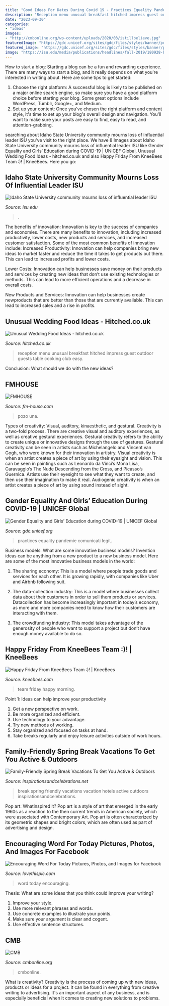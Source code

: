 ```yaml
---
title: "Good Ideas For Dates During Covid 19 - Practices Equality Pandemie Comunicati Legit"
description: "Reception menu unusual breakfast hitched impress guest outdoor guests table cooking club easy"
date: "2023-09-30"
categories:
- "ideas"
images:
- "http://cmbonline.org/wp-content/uploads/2020/03/istillbelieve.jpg"
featuredImage: "https://gdc.unicef.org/sites/gdc/files/styles/banner/public/2021-03/UN0366878.jpg?h=197483aa&amp;itok=SpQUZWmS"
featured_image: "https://gdc.unicef.org/sites/gdc/files/styles/banner/public/2021-03/UN0366878.jpg?h=197483aa&amp;itok=SpQUZWmS"
image: "https://isu.edu/media/publications/headlines/fall-2019/180928-bonfire-26-copy.jpg"
---
```



How to start a blog:
Starting a blog can be a fun and rewarding experience. There are many ways to start a blog, and it really depends on what you're interested in writing about. Here are some tips to get started: 
1. Choose the right platform: A successful blog is likely to be published on a major online search engine, so make sure you have a good platform choice before starting your blog. Some great options include WordPress, Tumblr, Google+, and Medium. 
2. Set up your content: Once you've chosen the right platform and content style, it's time to set up your blog's overall design and navigation. You'll want to make sure your posts are easy to find, easy to read, and attention-grabbing. 

	

		
searching about Idaho State University community mourns loss of influential leader ISU you've visit to the right place. We have 8 Images about Idaho State University community mourns loss of influential leader ISU like Gender Equality and Girls’ Education during COVID-19 | UNICEF Global, Unusual Wedding Food Ideas - hitched.co.uk and also Happy Friday From KneeBees Team :)! | KneeBees. Here you go:
		
    
## Idaho State University Community Mourns Loss Of Influential Leader ISU

<img loading=lazy src="https://isu.edu/media/publications/headlines/fall-2019/180928-bonfire-26-copy.jpg" onerror="this.onerror=null;this.src='https://tse3.mm.bing.net/th?id=OIP.Spzw84oNBnNkvf53kfAEnQHaE8&amp;pid=15.1';" alt="Idaho State University community mourns loss of influential leader ISU">

_Source: isu.edu_

>. 

	

The benefits of innovation:
Innovation is key to the success of companies and economies. There are many benefits to innovation, including increased productivity, lower costs, new products and services, and increased customer satisfaction. Some of the most common benefits of innovation include: 
Increased Productivity: Innovation can help companies bring new ideas to market faster and reduce the time it takes to get products out there. This can lead to increased profits and lower costs. 

Lower Costs: Innovation can help businesses save money on their products and services by creating new ideas that don’t use existing technologies or methods. This can lead to more efficient operations and a decrease in overall costs. 

New Products and Services: Innovation can help businesses create newproducts that are better than those that are currently available. This can lead to increased sales and a rise in profits.

    
## Unusual Wedding Food Ideas - Hitched.co.uk

<img loading=lazy src="https://cdn0.hitched.co.uk/articles/images/9/8/7/9/img_69789/wedding-breakfast-grazing-table-cropped.jpg" onerror="this.onerror=null;this.src='https://tse4.mm.bing.net/th?id=OIP.aPrdbaAjeyN99z5Pb--kEAHaFj&amp;pid=15.1';" alt="Unusual Wedding Food Ideas - hitched.co.uk">

_Source: hitched.co.uk_

>reception menu unusual breakfast hitched impress guest outdoor guests table cooking club easy. 

	

Conclusion: What should we do with the new ideas?
 

    
## FMHOUSE

<img loading=lazy src="http://www.fm-house.com/wp-content/uploads/2015/01/Pozo-Nikki.jpg" onerror="this.onerror=null;this.src='https://tse1.mm.bing.net/th?id=OIP.OMHZpA5cprAWWn151-UVzQHaE8&amp;pid=15.1';" alt="FMHOUSE">

_Source: fm-house.com_

>pozo una. 

	

Types of creativity: Visual, auditory, kinaesthetic, and gestural.
Creativity is a two-fold process. There are creative visual and auditory experiences, as well as creative gestural experiences. Gestural creativity refers to the ability to create unique or innovative designs through the use of gestures. Gestural creativity can be seen in artists such as Michelangelo and Vincent van Gogh, who were known for their innovation in artistry. Visual creativity is when an artist creates a piece of art by using their eyesight and vision. This can be seen in paintings such as Leonardo da Vinci’s Mona Lisa, Caravaggio’s The Nude Descending from the Cross, and Picasso’s Guernica. Artists use their eyesight to see what they want to create, and then use their imagination to make it real. Audiogenic creativity is when an artist creates a piece of art by using sound instead of sight.

    
## Gender Equality And Girls’ Education During COVID-19 | UNICEF Global

<img loading=lazy src="https://gdc.unicef.org/sites/gdc/files/styles/banner/public/2021-03/UN0366878.jpg?h=197483aa&amp;itok=SpQUZWmS" onerror="this.onerror=null;this.src='https://tse2.mm.bing.net/th?id=OIP.3XJ7UiubhNU90o8F6bhQtAHaEK&amp;pid=15.1';" alt="Gender Equality and Girls’ Education during COVID-19 | UNICEF Global">

_Source: gdc.unicef.org_

>practices equality pandemie comunicati legit. 

	

Business models: What are some innovative business models?
Invention ideas can be anything from a new product to a new business model. Here are some of the most innovative business models in the world:
1. The sharing economy: This is a model where people trade goods and services for each other. It is growing rapidly, with companies like Uber and Airbnb following suit.

2. The data-collection industry: This is a model where businesses collect data about their customers in order to sell them products or services. Datacollection has become increasingly important in today’s economy, as more and more companies need to know how their customers are interacting with them.

3. The crowdfunding industry: This model takes advantage of the generosity of people who want to support a project but don’t have enough money available to do so.

    
## Happy Friday From KneeBees Team :)! | KneeBees

<img loading=lazy src="https://cdn.shopify.com/s/files/1/1017/7333/files/210690-Good-Morning-Happy-Friday-Have-A-Happy-Day_large.jpg?14097410028761663116" onerror="this.onerror=null;this.src='https://tse3.mm.bing.net/th?id=OIP.iUeY116vZd8d84vssbUk5AHaHa&amp;pid=15.1';" alt="Happy Friday From KneeBees Team :)! | KneeBees">

_Source: kneebees.com_

>team friday happy morning. 

	

Point 1: Ideas can help improve your productivity
1. Get a new perspective on work.
2. Be more organized and efficient.
3. Use technology to your advantage.
4. Try new methods of working.
5. Stay organized and focused on tasks at hand.
6. Take breaks regularly and enjoy leisure activities outside of work hours.

    
## Family-Friendly Spring Break Vacations To Get You Active &amp; Outdoors

<img loading=lazy src="https://inspirationsandcelebrations.net/wp-content/uploads/2017/03/Family-Friendly-Spring-Break-Vacation-Ideas-at-Top-Hotels-Montage.jpg" onerror="this.onerror=null;this.src='https://tse4.mm.bing.net/th?id=OIP.qywHOt7uNIQFKdNDmXfmtQHaD9&amp;pid=15.1';" alt="Family-Friendly Spring Break Vacations To Get You Active &amp; Outdoors">

_Source: inspirationsandcelebrations.net_

>break spring friendly vacations vacation hotels active outdoors inspirationsandcelebrations. 

	

Pop art: Whatinspired it?
Pop art is a style of art that emerged in the early 1960s as a reaction to the then current trends in American society, which were associated with Contemporary Art. Pop art is often characterized by its geometric shapes and bright colors, which are often used as part of advertising and design.

    
## Encouraging Word For Today Pictures, Photos, And Images For Facebook

<img loading=lazy src="https://cache.lovethispic.com/uploaded_images/380657-Encouraging-Word-For-Today.jpg" onerror="this.onerror=null;this.src='https://tse3.mm.bing.net/th?id=OIP.ZfYRfd6W3qwIdfn0fqIdFQHaHa&amp;pid=15.1';" alt="Encouraging Word For Today Pictures, Photos, and Images for Facebook">

_Source: lovethispic.com_

>word today encouraging. 

	

Thesis: What are some ideas that you think could improve your writing?
1. Improve your style.
2. Use more relevant phrases and words.
3. Use concrete examples to illustrate your points.
4. Make sure your argument is clear and cogent.
5. Use effective sentence structures.

    
## CMB

<img loading=lazy src="http://cmbonline.org/wp-content/uploads/2020/03/istillbelieve.jpg" onerror="this.onerror=null;this.src='https://tse3.mm.bing.net/th?id=OIP.0bBPyPWnJjqg2dFH1akl6wHaDQ&amp;pid=15.1';" alt="CMB">

_Source: cmbonline.org_

>cmbonline. 

	

What is creativity?
Creativity is the process of coming up with new ideas, products or ideas for a project. It can be found in everything from creative writing to advertising. It's an important aspect of any business, and is especially beneficial when it comes to creating new solutions to problems.

